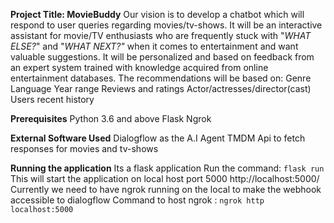 **Project Title: MovieBuddy**
Our vision is to develop a chatbot which will respond to user queries regarding movies/tv-shows. It will be an interactive assistant for movie/TV enthusiasts who are frequently stuck with "_WHAT ELSE?_" and "_WHAT NEXT?"_ when it comes to entertainment and want valuable suggestions. 
It will be personalized and based on feedback from an expert system trained with knowledge acquired from online entertainment databases. 
The recommendations will be based on:
Genre
Language
Year range
Reviews and ratings
Actor/actresses/director(cast)
Users recent history

**Prerequisites**
Python 3.6 and above
Flask
Ngrok

**External Software Used**
Dialogflow as the A.I Agent
TMDM Api to fetch responses for movies and tv-shows

**Running the application**
Its a flask application 
Run the command: 
```flask run```
This will start the application on local host port 5000
http://localhost:5000/ 
Currently we need to have ngrok running on the local to make the webhook accessible to dialogflow
Command to host ngrok :
 ```ngrok http localhost:5000```